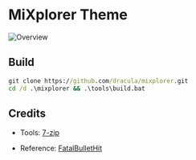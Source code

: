 
# MiXplorer Theme

![Overview](./overview.jpeg)

## Build

```cmd
git clone https://github.com/dracula/mixplorer.git
cd /d .\mixplorer && .\tools\build.bat
```

## Credits

- Tools: [7-zip](<https://www.7-zip.org>)

- Reference: [FatalBulletHit](<https://forum.xda-developers.com/t/mixplorer-q-a-and-faq-user-manual.3308582/post-78541319>)
